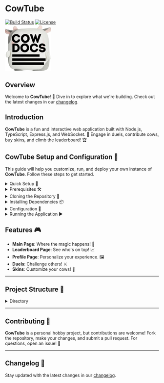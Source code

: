 # CowTube

[![Build Status](https://img.shields.io/badge/Status-Active-brightgreen)](https://github.com/p1cklethenut/Cow)
[![License](https://img.shields.io/badge/License-MIT-blue)](LICENSE.txt)
<br>
<img src="imgs/cowdocs.png" width="30%">

## Overview

Welcome to **CowTube**! 🎉 Dive in to explore what we're building. Check out the latest changes in our [changelog](CHANGELOG.md).

## Introduction

**CowTube** is a fun and interactive web application built with Node.js, TypeScript, Express.js, and WebSocket. 🚀 Engage in duels, contribute cows, buy skins, and climb the leaderboard! 🏆

## CowTube Setup and Configuration 🔧

This guide will help you customize, run, and deploy your own instance of **CowTube**. Follow these steps to get started.

<details><summary>Quick Setup 🚀</summary>
   
Set up your own instance of CowTube in no time! 🕒

```bash
npm install typescript --save-dev
git clone https://github.com/p1cklethenut/Cow.git
cd Cow || exit
npm install
touch .env
echo "ACCESS_TOKEN=token
PORT=3000
" >> .env
read -r -p "Build and run? [y/N] " response
if [[ "$response" =~ ^([yY][eE][sS]|[yY])$ ]]; then
    echo "Building..."
    npx tsc
    echo "Running..."
    node build/index.js
else
    echo "Exiting..."
fi
```
</details>

<details><summary>Prerequisites 🛠️</summary>

> Using a node version that does not have `fetch()` built in will result in a error!

1. **Node.js**: Ensure you have [Node.js](https://nodejs.org) installed (preferably the latest LTS version).
2. **TypeScript Compiler**: Install TypeScript globally if you haven't already:
   ```bash
   npm install typescript --save-dev
   ```
</details>

<details><summary>Cloning the Repository 📁</summary>

```bash
git clone https://github.com/p1cklethenut/Cow.git
cd Cow
```
</details>

<details><summary>Installing Dependencies 📦</summary>

> Yarn is this project's prefered package manager but any other will work just fine!

```bash
yarn install
```
or
```bash
npm install
```
</details>

<details><summary>Configuration 📝</summary>

CowTube uses environment variables for easy customization and security. Here's how to set them up:

### Environment Variables 🌍

Create a `.env` file in your project's root with the following:

```plaintext
ACCESS_TOKEN=your_access_token
DEVMODE=delete_this_line_or_define_it
DEVLOG_URL=https://your-devlog-url
EXTERNAL_URL=https://your-external-url
LOGGING_ID=your-logging-id
PORT=3000
RATE_LIMIT_WINDOW_MS=300000
RATE_LIMIT_MAX=100
ENVTIMEBLOCK=your_timeblock_value
YOUTUBE_API_KEY=your_youtube_api_key
DATABASE_BACKUP_URL=https://your-database-backup-url
```

#### Required Settings ⚙️

> Lack of any of these settings will throw an error.

- **`ACCESS_TOKEN`**: Your server credentials for secure operations.
- **`PORT`**: The port number for the server.

#### Optional Settings 🧩

- **`LOGGING_ID`**: Set up for logging services. If not used, set to `null`.
- **`EXTERNAL_URL`**: The URL for your site. If not needed, set to `null`.
- **`RATE_LIMIT_WINDOW_MS`** and **`RATE_LIMIT_MAX`**: Controls for rate limiting. If not needed, set to `null`.
- **`YOUTUBE_API_KEY`**: For YouTube features. If not used, set to `null`.

#### Special Settings ⭐

- **`DEVMODE`**: When defined, does not backup testing data.

### Backing up

#### You can edit the SAVE_DATA function in config.ts as shown below

<img src="imgs/SAVE_DATA_img.png">

> this function is called every 30 seconds via setInterval
</details>

<details><summary>Running the Application ▶️</summary>

1. **Compile the TypeScript Code**:
   ```bash
   npx tsc
   ```
2. **Start the Server**:
   ```bash
   node build/index.js
   ```
   The application should now be running on `http://localhost:3000` or your configured port.

---
</details>

## Features 🎮

- **Main Page**: Where the magic happens! 🌟
- **Leaderboard Page**: See who's on top! 📈
- **Profile Page**: Personalize your experience. 🖼️
- **Duels**: Challenge others! ⚔️
- **Skins**: Customize your cows! 🎨

---

## Project Structure 📂

<details><summary>Directory</summary>

```plaintext
Cow/
│
├── build/ # Built HTML, CSS, JS, and images
│ ├── 404page/ # Custom 404 page assets
│ ├── admin_page/ # Admin page assets
│ ├── cow/ # Main cow pages and images
│ ├── cowlb/ # Leaderboard page
│ ├── cowskins/ # Collection of cow skin images
│ ├── duels/ # Cow duels page
│ ├── home/ # Experimental home page
│ ├── offlinescript/ # Offline script for the website
│ ├── profile/ # Profile page
│ └── rv/ # Random video off query
│
├── src/ # Source TypeScript files
│ ├── index.ts # Main TypeScript entry file
│ └── cowtypes/ # Type definitions
│
├── .gitignore # Git ignore file
├── CHANGELOG.md # Project changelog
├── README.md # Project README
├── LICENSE.txt # Project license
├── package.json # Node.js package configuration
├── tsconfig.json # TypeScript configuration
└── yarn.lock # Yarn lockfile for dependency management
```
</details>

---

## Contributing 🤝

**CowTube** is a personal hobby project, but contributions are welcome! Fork the repository, make your changes, and submit a pull request. For questions, open an issue! 🌟

---

## Changelog 📝

Stay updated with the latest changes in our [changelog](CHANGELOG.md).


